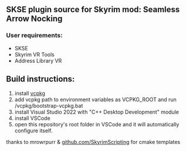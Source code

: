 ## SKSE plugin source for Skyrim mod: Seamless Arrow Nocking

### User requirements:
* SKSE
* Skyrim VR Tools
* Address Library VR


## Build instructions:
1. install [vcpkg](https://github.com/microsoft/vcpkg)
2. add vcpkg path to environment variables as VCPKG_ROOT and run /vcpkg/bootstrap-vcpkg.bat
3. install Visual Studio 2022 with "C++ Desktop Development" module
4. install VSCode
5. open this repository's root folder in VSCode and it will automatically configure itself.

thanks to mrowrpurr & [github.com/SkyrimScripting](https://github.com/SkyrimScripting) for cmake templates
